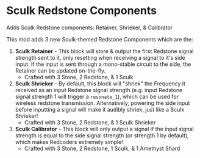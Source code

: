 # Sculk Redstone Components
Adds Sculk Redstone components: Retainer, Shrieker, &amp; Calibrator

This mod adds 3 new Sculk-themed Redstone Components which are the:
1. **Sculk Retainer** - This block will store & output the first Redstone signal strength sent to it, only resetting when receiving a signal to it's side input. If the input is sent through a mono-stable circuit to the side, the Retainer can be updated on-the-fly.
   - Crafted with 3 Stone, 2 Redstone, & 1 Sculk
2. **Sculk Shrieker** - By default, this block will "shriek" the Frequency it received as an input Redstone signal strength (e.g. input Redstone signal strength 1 will trigger a `resonate_1`), which can be used for wireless redstone transmission. Alternatively, powering the side input before inputting a signal will make it audibly shriek, just like a Sculk Shrieker!
   - Crafted with 3 Stone, 2 Redstone, & 1 Sculk Shrieker
3. **Sculk Calibrator** - This block will only output a signal if the input signal strength is equal to the side signal strength (or strength 1 by default), which makes Redcoders extremely simple!
   - Crafted with 3 Stone, 2 Redstone, 1 Sculk, & 1 Amethyst Shard